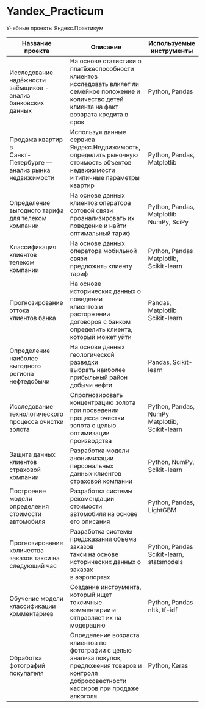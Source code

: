 # Yandex_Practicum
Учебные проекты Яндекс.Практикум

| Название проекта | Описание | Используемые инструменты |
| --------------------- | ---------------------- |-----------------------------|  
| Исследование надёжности <br>заёмщиков - анализ <br>банковских данных| На основе статистики о платёжеспособности клиентов <br>исследовать влияет ли семейное положение и <br>количество детей клиента на факт возврата кредита в срок | Python, Pandas |
|Продажа квартир в<br> Санкт-Петербурге — <br>анализ рынка недвижимости| Используя данные сервиса Яндекс.Недвижимость,<br> определить рыночную стоимость объектов недвижимости <br>и типичные параметры квартир| Python, Pandas, Matplotlib |
|Определение выгодного тарифа<br> для телеком компании|На основе данных клиентов оператора сотовой связи <br>проанализировать их поведение и найти <br>оптимальный тариф|Python, Pandas, Matplotlib <br> NumPy, SciPy|
|Классификация клиентов <br>телеком компании|На основе данных оператора мобильной связи <br>предложить клиенту тариф| Python, Pandas <br> Matplotlib, Scikit-learn|
|Прогнозирование оттока <br>клиентов банка|На основе исторических данных о поведении<br> клиентов и расторжении договоров с банком <br>определить клиента, который может уйти|Pandas, Matplotlib<br>Scikit-learn|
|Определение наиболее <br>выгодного региона <br>нефтедобычи|На основе данных геологической разведки <br>выбрать наиболее прибыльный район добычи нефти|Pandas, Scikit-learn|
|Исследование технологического<br> процесса очистки золота|Спрогнозировать концентрацию золота при проведении <br>процесса очистки золота с целью оптимизации <br>производства|Python, Pandas, NumPy <br> Matplotlib, Scikit-learn|
|Защита данных клиентов <br>страховой компании|Разработка модели анонимизации персональных<br> данных клиентов страховой компании|Python, NumPy, Scikit-learn|
|Построение модели <br>определения стоимости <br>автомобиля|Разработка системы рекомендации стоимости<br> автомобиля на основе его описания|Python, Pandas, LightGBM|
|Прогнозирование количества<br> заказов такси на следующий час|Разработка системы предсказания объема заказов <br>такси на основе исторических данных о заказах <br>в аэропортах|Python, Pandas<br>Scikit-learn, statsmodels|
|Обучение модели <br>классификации комментариев|Создание инструмента, который ищет токсичные <br>комментарии и отправляет их на модерацию|Python, Pandas <br> nltk, tf-idf|
|Обработка фотографий<br>покупателя|Определение возраста клиентов по фотографии с целью <br>анализа покупок, предложения товаров и контроля <br>добросовестности кассиров при продаже алкоголя|Python, Keras|
